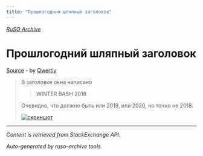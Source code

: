 ```yaml
---
title: "Прошлогодний шляпный заголовок"
---
```

<p><i><a href="https://github.com/MSDN-WhiteKnight/ruso-archive/">RuSO Archive</a></i></p>
<h1>Прошлогодний шляпный заголовок</h1>
<p><a href="https://ru.meta.stackoverflow.com/questions/9842/%d0%9f%d1%80%d0%be%d1%88%d0%bb%d0%be%d0%b3%d0%be%d0%b4%d0%bd%d0%b8%d0%b9-%d1%88%d0%bb%d1%8f%d0%bf%d0%bd%d1%8b%d0%b9-%d0%b7%d0%b0%d0%b3%d0%be%d0%bb%d0%be%d0%b2%d0%be%d0%ba">Source</a> - by <a href="https://ru.meta.stackoverflow.com/users/178988/qwertiy">Qwertiy</a></p>
<blockquote>
<p>В заголовке окна написано</p>

<blockquote>
  <p>WINTER BASH 2018</p>
</blockquote>

<p>Очевидно, что должно быть или 2019, или 2020, но точно не 2018.</p>

<p><a href="https://i.stack.imgur.com/LKkoy.png" rel="nofollow noreferrer"><img src="https://i.stack.imgur.com/LKkoy.png" alt="скриншот"></a></p>

</blockquote>
<hr/>
<p><i>Content is retrieved from StackExchange API. </i></p>
<p><i>Auto-generated by ruso-archive tools. </i></p>
